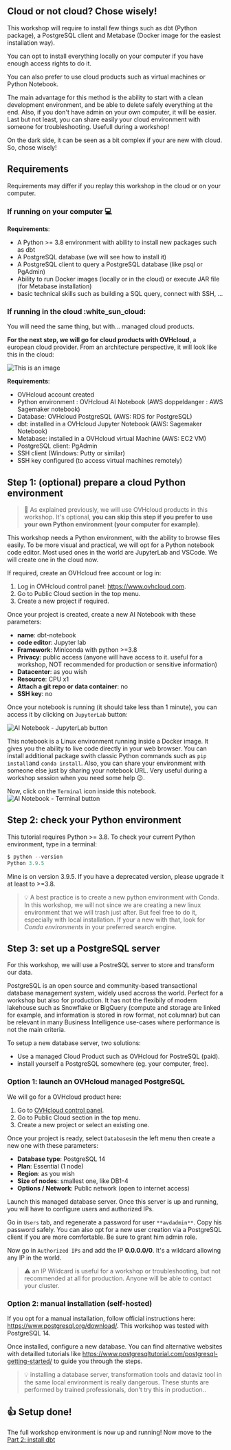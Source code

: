 ## Cloud or not cloud? Chose wisely!

This workshop will require to install few things such as dbt (Python package), a PostgreSQL client and Metabase (Docker image for the easiest installation way).

You can opt to install everything locally on your computer if you have enough access rights to do it.

You can also prefer to use cloud products such as virtual machines or Python Notebook.

The main advantage for this method is the ability to start with a clean development environment, and be able to delete safely everything at the end. Also, if you don't have admin on your own computer, it will be easier. Last but not least, you can share easily your cloud environment with someone for troubleshooting. Usefull during a workshop!

On the dark side, it can be seen as a bit complex if your are new with cloud. So, chose wisely!


## Requirements

Requirements may differ if you replay this workshop in the cloud or on your computer.

### If running on your computer :computer:

**Requirements**:

- A Python >= 3.8 environment with ability to install new packages such as dbt
- A PostgreSQL database (we will see how to install it)
- A PostgreSQL client to query a PostgreSQL database (like psql or PgAdmin)
- Ability to run Docker images (locally or in the cloud) or execute JAR file (for Metabase installation)
- basic technical skills such as building a SQL query, connect with SSH, ...

### If running in the cloud :white_sun_cloud:

You will need the same thing, but with... managed cloud products.

**For the next step, we will go for cloud products with OVHcloud**, a european cloud provider.
From an architecture perspective, it will look like this in the cloud:

![This is an image](img/infra.workshop.dbt.png)

**Requirements**:

- OVHcloud account created
- Python environment : OVHcloud AI Notebook (AWS doppeldanger : AWS Sagemaker notebook)
- Database: OVHcloud PostgreSQL (AWS: RDS for PostgreSQL)
- dbt: installed in a OVHcloud Jupyter Notebook (AWS: Sagemaker Notebook)
- Metabase: installed in a OVHcloud virtual Machine (AWS: EC2 VM)
- PostgreSQL client: PgAdmin
- SSH client (Windows: Putty or similar)
- SSH key configured (to access virtual machines remotely)


## Step 1: (optional) prepare a cloud Python environment

> :snake: As explained previously, we will use OVHcloud products in this workshop. It's optional, **you can skip this step if you prefer to use your own Python environment (your computer for example)**.

This workshop needs a Python environment, with the ability to browse files easily.
To be more visual and practical, we will opt for a Python notebook code editor. Most used ones in the world are JupyterLab and VSCode. We will create one in the cloud now.

If required, create an OVHcloud free account or log in: 

1. Log in OVHcloud control panel: <https://www.ovhcloud.com>.
2. Go to Public Cloud section in the top menu.
3. Create a new project if required.


Once your project is created, create a new AI Notebook with these parameters:

- **name**: dbt-notebook  
- **code editor**: Jupyter lab
- **Framework**: Miniconda with python >=3.8
- **Privacy**: public access (anyone will have access to it. useful for a workshop, NOT recommended for production or sensitive information)
- **Datacenter**: as you wish
- **Resource**: CPU x1
- **Attach a git repo or data container**: no
- **SSH key**: no

Once your notebook is running (it should take less than 1 minute), you can access it by clicking on `JupyterLab` button:

![AI Notebook - JupyterLab button](img/notebook1.png)

This notebook is a Linux environment running inside a Docker image. It gives you the ability to live code directly in your web browser. You can install additional package swith classic Python commands such as `pip install`and `conda install`. 
Also, you can share your environment with someone else just by sharing your notebook URL. Very useful during a workshop session when you need some help :wink:.

Now, click on the `Terminal` icon inside this notebook.
![AI Notebook - Terminal button](img/notebook2.png)


## Step 2: check your Python environment

This tutorial requires Python >= 3.8.
To check your current Python environment, type in a terminal:

```python
$ python --version
Python 3.9.5
```

Mine is on version 3.9.5. If you have a deprecated version, please upgrade it at least to >=3.8.

> :bulb: A best practice is to create a new python environment with Conda. In this workshop, we will not since we are creating a new linux environment that we will trash just after. But feel free to do it, especially with local installation. If your a new with that, look for *Conda environments* in your preferred search engine.

## Step 3: set up a PostgreSQL server

For this workshop, we will use a PostreSQL server to store and transform our data.

PostgreSQL is an open source and community-based transactional database management system, widely used accross the world. Perfect for a workshop but also for production. It has not the flexibily of modern lakehouse such as Snowflake or BigQuery (compute and storage are linked for example, and information is stored in row format, not columnar) but can be relevant in many Business Intelligence use-cases where performance is not the main criteria.

To setup a new database server, two solutions:

- Use a managed Cloud Product such as OVHcloud for PostreSQL (paid).
- install yourself a PostgreSQL somewhere (eg. your computer, free).

### Option 1: launch an OVHcloud managed PostgreSQL

We will go for a OVHcloud product here:

1. Go to [OVHcloud control panel](https://www.ovhcloud.com/auth/).
2. Go to Public Cloud section in the top menu.
3. Create a new project or select an existing one.

Once your project is ready, select `Databases`in the left menu then create a new one with these parameters:

- **Database type**: PostgreSQL 14
- **Plan**: Essential (1 node)
- **Region**: as you wish
- **Size of nodes**: smallest one, like DB1-4
- **Options / Network**: Public network (open to internet access)

Launch this managed database server.
Once this server is up and running, you will have to configure users and authorized IPs.

Go in `Users` tab, and regenerate a password for user `**avdadmin**`. Copy his password safely.
You can also opt for a new user creation via a PostgreSQL client if you are more comfortable. Be sure to grant him admin role.

Now go in `Authorized IPs` and add the IP **0.0.0.0/0**.
It's a wildcard allowing any IP in the world. 

> :warning: an IP Wildcard is useful for a workshop or troubleshooting, but not recommended at all for production. Anyone will be able to contact your cluster.

### Option 2: manual installation (self-hosted)

If you opt for a manual installation, follow official instructions here: <https://www.postgresql.org/download/>.
This workshop was tested with PostgreSQL 14.

Once installed, configure a new database. 
You can find alternative websites with detailled tutorials like <https://www.postgresqltutorial.com/postgresql-getting-started/> to guide you through the steps.

> :bulb: installing a database server, transformation tools and dataviz tool in the same local environment is really dangerous. These stunts are performed by trained professionals, don't try this in production..

## :thumbsup: Setup done!

The full workshop environment is now up and running! Now move to the [Part 2: install dbt](part2dbt.md)